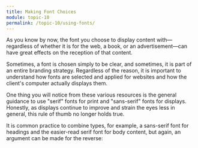 ```yaml
---
title: Making Font Choices
module: topic-10
permalink: /topic-10/using-fonts/
---
```


<div class="divider-heading"></div>

As you know by now, the font you choose to display content with—regardless of whether it is for the web, a book, or an advertisement—can have great effects on the reception of that content.

Sometimes, a font is chosen simply to be clear, and sometimes, it is part of an entire branding strategy. Regardless of the reason, it is important to understand how fonts are selected and applied for websites and how the client's computer actually displays them.

One thing you will notice from these various resources is the general guidance to use "serif" fonts for print and "sans-serif" fonts for displays. Honestly, as displays continue to improve and strain the eyes less in general, this rule of thumb no longer holds true.

It is common practice to combine types, for example, a sans-serif font for headings and the easier-read serif font for body content, but again, an argument can be made for the reverse:


<div class="codepen-embed">
  <p data-height="400" data-theme-id="30567" data-slug-hash="ZEOLmZB" data-default-tab="css,result" data-user="retrog4m3r" data-embed-version="2" data-pen-title="Font Combinations" class="codepen"></p>
</div>
